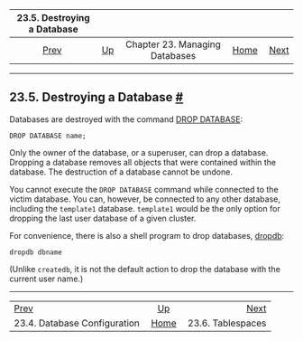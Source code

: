<!--?xml version="1.0" encoding="UTF-8" standalone="no"?-->

|                  23.5. Destroying a Database                  |                                                                |                                |                                                       |                                                         |
| :-----------------------------------------------------------: | :------------------------------------------------------------- | :----------------------------: | ----------------------------------------------------: | ------------------------------------------------------: |
| [Prev](manage-ag-config.html "23.4. Database Configuration")  | [Up](managing-databases.html "Chapter 23. Managing Databases") | Chapter 23. Managing Databases | [Home](index.html "PostgreSQL 17devel Documentation") |  [Next](manage-ag-tablespaces.html "23.6. Tablespaces") |

***

## 23.5. Destroying a Database [#](#MANAGE-AG-DROPDB)

Databases are destroyed with the command [DROP DATABASE](sql-dropdatabase.html "DROP DATABASE"):

    DROP DATABASE name;

Only the owner of the database, or a superuser, can drop a database. Dropping a database removes all objects that were contained within the database. The destruction of a database cannot be undone.

You cannot execute the `DROP DATABASE` command while connected to the victim database. You can, however, be connected to any other database, including the `template1` database. `template1` would be the only option for dropping the last user database of a given cluster.

For convenience, there is also a shell program to drop databases, [dropdb](app-dropdb.html "dropdb"):

    dropdb dbname

(Unlike `createdb`, it is not the default action to drop the database with the current user name.)

***

|                                                               |                                                                |                                                         |
| :------------------------------------------------------------ | :------------------------------------------------------------: | ------------------------------------------------------: |
| [Prev](manage-ag-config.html "23.4. Database Configuration")  | [Up](managing-databases.html "Chapter 23. Managing Databases") |  [Next](manage-ag-tablespaces.html "23.6. Tablespaces") |
| 23.4. Database Configuration                                  |      [Home](index.html "PostgreSQL 17devel Documentation")     |                                       23.6. Tablespaces |
